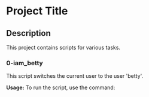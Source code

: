 # Project Title

## Description

This project contains scripts for various tasks.

### 0-iam_betty

This script switches the current user to the user 'betty'.

**Usage:**
To run the script, use the command:
